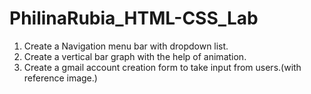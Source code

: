# PhilinaRubia_HTML-CSS_Lab
1.	Create a Navigation menu bar with dropdown list.	
2.	Create a vertical bar graph with the help of animation.
3.	Create a gmail account creation form to take input from users.(with reference image.) 

